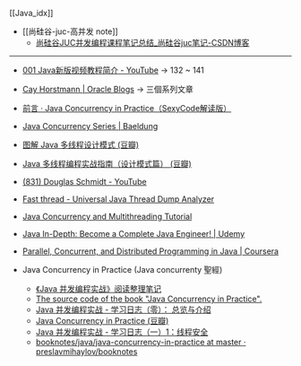 [[Java_idx]]

- [[尚硅谷-juc-高并发 note]]
	- [尚硅谷JUC并发编程课程笔记总结\_尚硅谷juc笔记-CSDN博客](https://blog.csdn.net/qq_59366033/article/details/132391455)




---


- [001 Java新版视频教程简介 - YouTube](https://www.youtube.com/watch?v=FMuvl_QadCU&list=PLmOn9nNkQxJG_AbAUeyAPH3fO0i_APAM9) -> 132 ~ 141

- [Cay Horstmann | Oracle Blogs](https://blogs.oracle.com/authors/cay-s.-horstmann) -> 三個系列文章
- [前言 · Java Concurrency in Practice（SexyCode解读版）](https://hzy38324.gitbooks.io/java-concurrency-in-practice/content/)
- [Java Concurrency Series | Baeldung](https://www.baeldung.com/java-concurrency)
- [图解 Java 多线程设计模式 (豆瓣)](https://book.douban.com/subject/27116724/)
- [Java 多线程编程实战指南（设计模式篇） (豆瓣)](https://book.douban.com/subject/26642317/)
- [(831) Douglas Schmidt - YouTube](https://www.youtube.com/c/DouglasSchmidt)
- [Fast thread - Universal Java Thread Dump Analyzer](https://blog.fastthread.io/)
- [Java Concurrency and Multithreading Tutorial](https://jenkov.com/tutorials/java-concurrency/index.html)
- [Java In-Depth: Become a Complete Java Engineer! | Udemy](https://www.udemy.com/course/java-in-depth-become-a-complete-java-engineer/?couponCode=2HENRY44)
- [Parallel, Concurrent, and Distributed Programming in Java | Coursera](https://www.coursera.org/specializations/pcdp)
- Java Concurrency in Practice (Java concurrenty 聖經)
	- [《Java 并发编程实战》阅读整理笔记](https://github.com/TangBean/Java-Concurrency-in-Practice?tab=readme-ov-file)
	- [The source code of the book "Java Concurrency in Practice".](https://github.com/wuyichen24/java-concurrency-in-practice)
	- [Java 并发编程实战 - 学习日志（零）： 总览与介绍](https://waltyou.github.io/Java-Concurrency-In-Practice-0-Overview/)
	- [Java Concurrency in Practice (豆瓣)](https://book.douban.com/subject/1888733/)
	- [Java 并发编程实战 - 学习日志（一）1：线程安全](https://waltyou.github.io/Java-Concurrency-In-Practice-1-Fundamental-1-ThreadSafe/)
	- [booknotes/java/java-concurrency-in-practice at master · preslavmihaylov/booknotes](https://github.com/preslavmihaylov/booknotes/tree/master/java/java-concurrency-in-practice)